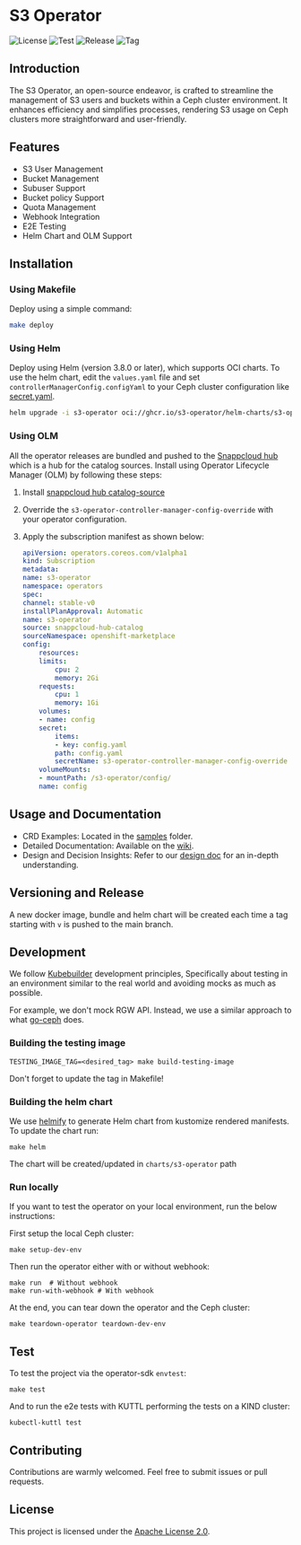 # S3 Operator

![License](https://img.shields.io/github/license/snapp-incubator/s3-operator)
![Test](https://github.com/snapp-incubator/s3-operator/actions/workflows/checks.yaml/badge.svg?branch=main)
![Release](https://github.com/snapp-incubator/s3-operator/actions/workflows/build.yaml/badge.svg)
![Tag](https://img.shields.io/github/v/tag/snapp-incubator/s3-operator?&logo=git)

## Introduction

The S3 Operator, an open-source endeavor, is crafted to streamline the management of S3 users and buckets within a Ceph cluster environment. It enhances efficiency and simplifies processes, rendering S3 usage on Ceph clusters more straightforward and user-friendly.

## Features

- S3 User Management
- Bucket Management
- Subuser Support
- Bucket policy Support
- Quota Management
- Webhook Integration
- E2E Testing
- Helm Chart and OLM Support

## Installation

### Using Makefile

Deploy using a simple command:

```bash
make deploy
```

### Using Helm

Deploy using Helm (version 3.8.0 or later), which supports OCI charts. To use the helm chart, edit the `values.yaml` file and set `controllerManagerConfig.configYaml` to your Ceph cluster configuration like [secret.yaml](config/manager/secret.yaml).

```bash
helm upgrade -i s3-operator oci://ghcr.io/s3-operator/helm-charts/s3-operator
```

### Using OLM

All the operator releases are bundled and pushed to the [Snappcloud hub](https://github.com/snapp-incubator/snappcloud-hub) which is a hub for the catalog sources. Install using Operator Lifecycle Manager (OLM) by following these steps:

1. Install [snappcloud hub catalog-source](https://github.com/snapp-incubator/snappcloud-hub/blob/main/catalog-source.yml)

2. Override the `s3-operator-controller-manager-config-override` with your operator configuration.
3. Apply the subscription manifest as shown below:

    ```yaml
    apiVersion: operators.coreos.com/v1alpha1
    kind: Subscription
    metadata:
    name: s3-operator
    namespace: operators
    spec:
    channel: stable-v0
    installPlanApproval: Automatic
    name: s3-operator
    source: snappcloud-hub-catalog
    sourceNamespace: openshift-marketplace
    config:
        resources:
        limits:
            cpu: 2
            memory: 2Gi
        requests:
            cpu: 1
            memory: 1Gi
        volumes:
        - name: config
        secret:
            items:
            - key: config.yaml
            path: config.yaml
            secretName: s3-operator-controller-manager-config-override
        volumeMounts:
        - mountPath: /s3-operator/config/
        name: config
    ```

## Usage and Documentation

- CRD Examples: Located in the [samples](config/samples) folder.
- Detailed Documentation: Available on the [wiki](https://github.com/snapp-incubator/s3-operator/wiki).
- Design and Decision Insights: Refer to our [design doc](docs/DESIGN.md) for an in-depth understanding.

## Versioning and Release

A new docker image, bundle and helm chart will be created each time a tag starting with `v` is pushed to the main branch.

## Development

We follow [Kubebuilder](https://github.com/kubernetes-sigs/kubebuilder/blob/master/DESIGN.md#development) development principles, Specifically about testing in an environment similar to the real world and avoiding mocks as much as
possible.

For example, we don't mock RGW API. Instead, we use a similar approach to
what [go-ceph](https://github.com/ceph/go-ceph/) does.

### Building the testing image

```shell
TESTING_IMAGE_TAG=<desired_tag> make build-testing-image
```

Don't forget to update the tag in Makefile!

### Building the helm chart

We use [helmify](https://github.com/arttor/helmify) to generate Helm chart from kustomize rendered manifests. To update
the chart run:

```shell
make helm
```

The chart will be created/updated in `charts/s3-operator` path

### Run locally

If you want to test the operator on your local environment, run the below instructions:

First setup the local Ceph cluster:

```shell
make setup-dev-env
```

Then run the operator either with or without webhook:

```shell
make run  # Without webhook
make run-with-webhook # With webhook
```

At the end, you can tear down the operator and the Ceph cluster:

```shell
make teardown-operator teardown-dev-env
```

## Test

To test the project via the operator-sdk `envtest`:

```shell
make test
```

And to run the e2e tests with KUTTL performing the tests on a KIND cluster:

```shell
kubectl-kuttl test
```

## Contributing

Contributions are warmly welcomed. Feel free to submit issues or pull requests.

## License

This project is licensed under the [Apache License 2.0](https://github.com/snapp-incubator/s3-operator/blob/main/LICENSE).
